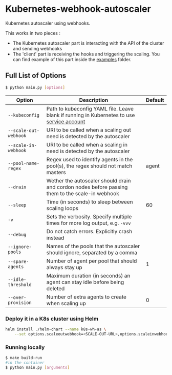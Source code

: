 # Kubernetes-webhook-autoscaler

Kubernetes autoscaler using webhooks.

This works in two pieces :
- The Kubernetes autoscaler part is interacting with the API of the cluster and sending webhooks 
- The 'client' part is receiving the hooks and triggering the scaling. You can find example of this part inside the [examples](/examples) folder.

## Full List of Options

```bash
$ python main.py [options]
```

| Option | Description | Default |
|---|---|---|
| `--kubeconfig` | Path to kubeconfig YAML file. Leave blank if running in Kubernetes to use [service account](http://kubernetes.io/docs/user-guide/service-accounts/) | |
| `--scale-out-webhook` | URI to be called when a scaling out need is detected by the autoscaler | |
| `--scale-in-webhook` | URI to be called when a scaling in need is detected by the autoscaler | |
| `--pool-name-regex` | Regex used to identify agents in the pool(s), the regex should not match masters | agent |
| `--drain` | Wether the autoscaler should drain and cordon nodes before passing them to the scale-in webhook | |
| `--sleep` | Time (in seconds) to sleep between scaling loops | 60|
| `-v` | Sets the verbosity. Specify multiple times for more log output, e.g. `-vvv` | |
| `--debug` | Do not catch errors. Explicitly crash instead | |
| `--ignore-pools` | Names of the pools that the autoscaler should ignore, separated by a comma | |
| `--spare-agents` | Number of agent per pool that should always stay up | 1 |
| `--idle-threshold` | Maximum duration (in seconds) an agent can stay idle before being deleted | |
| `--over-provision` | Number of extra agents to create when scaling up | 0 |

### Deploy it in a K8s cluster using Helm

```bash
helm install ./helm-chart --name k8s-wh-as \
    --set options.scaleoutwebhook=<SCALE-OUT-URL>,options.scaleinwebhook=<SCALE-OUT-URL>,options.poolnameregex=<REGEX-NODES-TO-WATCH>
```

### Running locally

```bash
$ make build-run
#in the container
$ python main.py [arguments]
```
